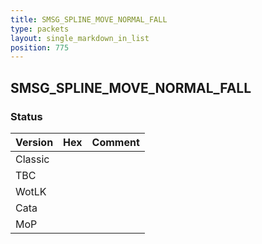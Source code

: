 ```yaml
---
title: SMSG_SPLINE_MOVE_NORMAL_FALL
type: packets
layout: single_markdown_in_list
position: 775
---
```


## SMSG_SPLINE_MOVE_NORMAL_FALL

### Status

Version | Hex | Comment
---------- | ---------- | ---------- 
Classic |  |  
TBC |  |  
WotLK |  |  
Cata |  |  
MoP |  |  